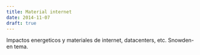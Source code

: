 ```yaml
---
title: Material internet
date: 2014-11-07
draft: true
---
```


Impactos energeticos y materiales de internet, datacenters, etc.
Snowden-en tema.
